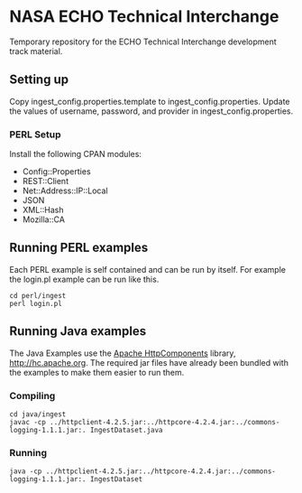 NASA ECHO Technical Interchange
===============================

Temporary repository for the ECHO Technical Interchange development track material. 

## Setting up

Copy ingest_config.properties.template to ingest_config.properties. Update the values of username, password, and provider in ingest_config.properties.

### PERL Setup

Install the following CPAN modules:

  * Config::Properties
  * REST::Client
  * Net::Address::IP::Local
  * JSON
  * XML::Hash
  * Mozilla::CA

## Running PERL examples

Each PERL example is self contained and can be run by itself. For example the login.pl example can be run like this.

    cd perl/ingest
    perl login.pl

## Running Java examples

The Java Examples use the [Apache HttpComponents](http://hc.apache.org) library, http://hc.apache.org. The required jar files have already been bundled with the examples to make them easier to run them.

### Compiling

    cd java/ingest
    javac -cp ../httpclient-4.2.5.jar:../httpcore-4.2.4.jar:../commons-logging-1.1.1.jar:. IngestDataset.java

### Running

    java -cp ../httpclient-4.2.5.jar:../httpcore-4.2.4.jar:../commons-logging-1.1.1.jar:. IngestDataset
